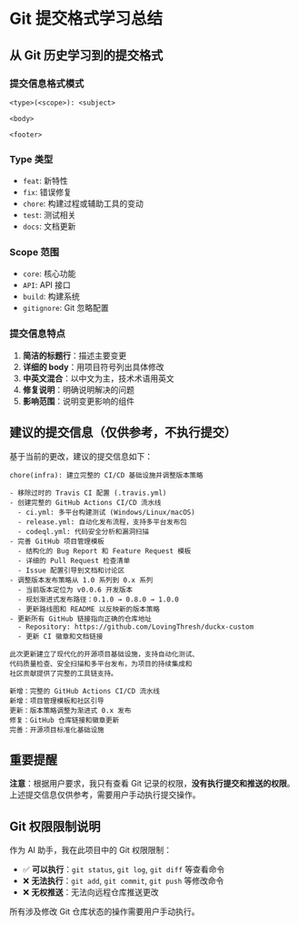 # Git 提交格式学习总结

## 从 Git 历史学习到的提交格式

### 提交信息格式模式
```
<type>(<scope>): <subject>

<body>

<footer>
```

### Type 类型
- `feat`: 新特性
- `fix`: 错误修复  
- `chore`: 构建过程或辅助工具的变动
- `test`: 测试相关
- `docs`: 文档更新

### Scope 范围
- `core`: 核心功能
- `API`: API 接口
- `build`: 构建系统
- `gitignore`: Git 忽略配置

### 提交信息特点
1. **简洁的标题行**：描述主要变更
2. **详细的 body**：用项目符号列出具体修改
3. **中英文混合**：以中文为主，技术术语用英文
4. **修复说明**：明确说明解决的问题
5. **影响范围**：说明变更影响的组件

## 建议的提交信息（仅供参考，不执行提交）

基于当前的更改，建议的提交信息如下：

```
chore(infra): 建立完整的 CI/CD 基础设施并调整版本策略

- 移除过时的 Travis CI 配置 (.travis.yml)
- 创建完整的 GitHub Actions CI/CD 流水线
  - ci.yml: 多平台构建测试 (Windows/Linux/macOS)
  - release.yml: 自动化发布流程，支持多平台发布包
  - codeql.yml: 代码安全分析和漏洞扫描
- 完善 GitHub 项目管理模板
  - 结构化的 Bug Report 和 Feature Request 模板
  - 详细的 Pull Request 检查清单
  - Issue 配置引导到文档和讨论区
- 调整版本发布策略从 1.0 系列到 0.x 系列
  - 当前版本定位为 v0.0.6 开发版本
  - 规划渐进式发布路径：0.1.0 → 0.8.0 → 1.0.0
  - 更新路线图和 README 以反映新的版本策略
- 更新所有 GitHub 链接指向正确的仓库地址
  - Repository: https://github.com/LovingThresh/duckx-custom
  - 更新 CI 徽章和文档链接

此次更新建立了现代化的开源项目基础设施，支持自动化测试、
代码质量检查、安全扫描和多平台发布，为项目的持续集成和
社区贡献提供了完整的工具链支持。

新增：完整的 GitHub Actions CI/CD 流水线
新增：项目管理模板和社区引导
更新：版本策略调整为渐进式 0.x 发布
修复：GitHub 仓库链接和徽章更新
完善：开源项目标准化基础设施
```

## 重要提醒

**注意**：根据用户要求，我只有查看 Git 记录的权限，**没有执行提交和推送的权限**。上述提交信息仅供参考，需要用户手动执行提交操作。

## Git 权限限制说明

作为 AI 助手，我在此项目中的 Git 权限限制：
- ✅ **可以执行**：`git status`, `git log`, `git diff` 等查看命令
- ❌ **无法执行**：`git add`, `git commit`, `git push` 等修改命令
- ❌ **无权推送**：无法向远程仓库推送更改

所有涉及修改 Git 仓库状态的操作需要用户手动执行。